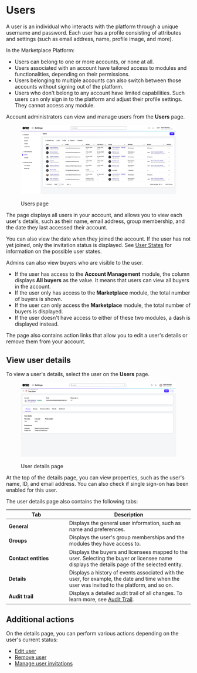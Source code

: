 # Users

A user is an individual who interacts with the platform through a unique username and password. Each user has a profile consisting of attributes and settings (such as email address, name,  profile image, and more).&#x20;

In the Marketplace Platform:

* Users can belong to one or more accounts, or none at all.&#x20;
* Users associated with an account have tailored access to modules and functionalities, depending on their permissions.&#x20;
* Users belonging to multiple accounts can also switch between those accounts without signing out of the platform.
* Users who don't belong to any account have limited capabilities. Such users can only sign in to the platform and adjust their profile settings. They cannot access any module.

Account administrators can view and manage users from the **Users** page.

<figure><img src="../../../.gitbook/assets/Users.png" alt=""><figcaption><p>Users page</p></figcaption></figure>

The page displays all users in your account, and allows you to view each user's details, such as their name, email address, group membership, and the date they last accessed their account.

You can also view the date when they joined the account. If the user has not yet joined, only the invitation status is displayed. See [User States](user-states.md) for information on the possible user states.

Admins can also view buyers who are visible to the user.

* If the user has access to the **Account Management** module, the column displays **All buyers** as the value. It means that users can view all buyers in the account.&#x20;
* If the user only has access to the **Marketplace** module, the total number of buyers is shown.
* If the user can only access the **Marketplace** module, the total number of buyers is displayed.
* If the user doesn't have access to either of these two modules, a dash is displayed instead.

The page also contains action links that allow you to edit a user's details or remove them from your account.&#x20;

## View user details <a href="#subscription-details" id="subscription-details"></a>

To view a user's details, select the user on the **Users** page.

<figure><img src="../../../.gitbook/assets/settings_user_details_page.png" alt=""><figcaption><p>User details page</p></figcaption></figure>

At the top of the details page, you can view properties, such as the user's name, ID, and email address. You can also check if single sign-on has been enabled for this user.

The user details page also contains the following tabs:

<table><thead><tr><th width="151">Tab</th><th>Description</th></tr></thead><tbody><tr><td><strong>General</strong></td><td>Displays the general user information, such as name and preferences.</td></tr><tr><td><strong>Groups</strong></td><td>Displays the user's group memberships and the modules they have access to.</td></tr><tr><td><strong>Contact entities</strong></td><td>Displays the buyers and licensees mapped to the user. Selecting the buyer or licensee name displays the details page of the selected entity.</td></tr><tr><td><strong>Details</strong> </td><td>Displays a history of events associated with the user, for example, the date and time when the user was invited to the platform, and so on.</td></tr><tr><td><strong>Audit trail</strong></td><td>Displays a detailed audit trail of all changes. To learn more, see <a href="../audit-trail.md">Audit Trail</a>.</td></tr></tbody></table>

## Additional actions

On the details page, you can perform various actions depending on the user's current status:

* [Edit user](edit-users.md)
* [Remove user](remove-user.md)
* [Manage user invitations](manage-user-invitations.md)
